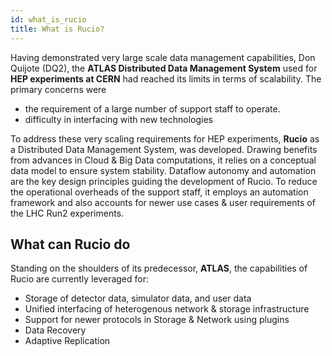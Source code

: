 ```yaml
---
id: what_is_rucio
title: What is Rucio?
---
```


Having demonstrated very large scale data management capabilities, Don Quijote
(DQ2), the **ATLAS Distributed Data Management System** used for **HEP
experiments at CERN** had reached its limits in terms of scalability. The
primary concerns were

- the requirement of a large number of support staff to operate.
- difficulty in interfacing with new technologies

To address these very scaling requirements for HEP experiments, **Rucio** as a
Distributed Data Management System, was developed. Drawing benefits from
advances in Cloud & Big Data computations, it relies on a conceptual data model
to ensure system stability. Dataflow autonomy and automation are the key design
principles guiding the development of Rucio. To reduce the operational overheads
of the support staff, it employs an automation framework and also accounts for
newer use cases & user requirements of the LHC Run2 experiments.

## What can Rucio do

Standing on the shoulders of its predecessor, **ATLAS**, the capabilities of
Rucio are currently leveraged for:

- Storage of detector data, simulator data, and user data
- Unified interfacing of heterogenous network & storage infrastructure
- Support for newer protocols in Storage & Network using plugins
- Data Recovery
- Adaptive Replication
